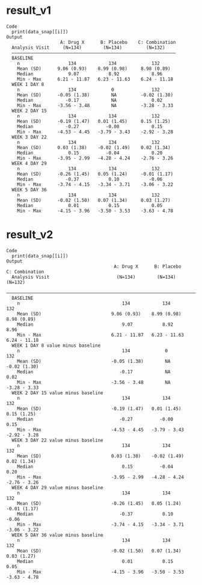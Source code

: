 # result_v1

    Code
      print(data_snap[[i]])
    Output
                        A: Drug X      B: Placebo    C: Combination
      Analysis Visit     (N=134)        (N=134)         (N=132)    
      —————————————————————————————————————————————————————————————
      BASELINE                                                     
        n                  134            134             132      
        Mean (SD)      9.06 (0.93)    8.99 (0.98)     8.98 (0.89)  
        Median             9.07           8.92            8.96     
        Min - Max      6.21 - 11.87   6.23 - 11.63    6.24 - 11.18 
      WEEK 1 DAY 8                                                 
        n                  134             0              132      
        Mean (SD)      -0.05 (1.38)        NA         -0.02 (1.30) 
        Median            -0.17            NA             0.02     
        Min - Max      -3.56 - 3.48        NA         -3.28 - 3.33 
      WEEK 2 DAY 15                                                
        n                  134            134             132      
        Mean (SD)      -0.19 (1.47)   0.01 (1.45)     0.15 (1.25)  
        Median            -0.27          -0.00            0.15     
        Min - Max      -4.53 - 4.45   -3.79 - 3.43    -2.92 - 3.28 
      WEEK 3 DAY 22                                                
        n                  134            134             132      
        Mean (SD)      0.03 (1.38)    -0.02 (1.49)    0.02 (1.34)  
        Median             0.15          -0.04            0.20     
        Min - Max      -3.95 - 2.99   -4.28 - 4.24    -2.76 - 3.26 
      WEEK 4 DAY 29                                                
        n                  134            134             132      
        Mean (SD)      -0.26 (1.45)   0.05 (1.24)     -0.01 (1.17) 
        Median            -0.37           0.10           -0.06     
        Min - Max      -3.74 - 4.15   -3.34 - 3.71    -3.06 - 3.22 
      WEEK 5 DAY 36                                                
        n                  134            134             132      
        Mean (SD)      -0.02 (1.50)   0.07 (1.34)     0.03 (1.27)  
        Median             0.01           0.15            0.05     
        Min - Max      -4.15 - 3.96   -3.50 - 3.53    -3.63 - 4.78 

# result_v2

    Code
      print(data_snap[[i]])
    Output
                                            A: Drug X      B: Placebo    C: Combination
      Analysis Visit                         (N=134)        (N=134)         (N=132)    
      —————————————————————————————————————————————————————————————————————————————————
      BASELINE                                                                         
        n                                      134            134             132      
        Mean (SD)                          9.06 (0.93)    8.99 (0.98)     8.98 (0.89)  
        Median                                 9.07           8.92            8.96     
        Min - Max                          6.21 - 11.87   6.23 - 11.63    6.24 - 11.18 
      WEEK 1 DAY 8 value minus baseline                                                
        n                                      134             0              132      
        Mean (SD)                          -0.05 (1.38)        NA         -0.02 (1.30) 
        Median                                -0.17            NA             0.02     
        Min - Max                          -3.56 - 3.48        NA         -3.28 - 3.33 
      WEEK 2 DAY 15 value minus baseline                                               
        n                                      134            134             132      
        Mean (SD)                          -0.19 (1.47)   0.01 (1.45)     0.15 (1.25)  
        Median                                -0.27          -0.00            0.15     
        Min - Max                          -4.53 - 4.45   -3.79 - 3.43    -2.92 - 3.28 
      WEEK 3 DAY 22 value minus baseline                                               
        n                                      134            134             132      
        Mean (SD)                          0.03 (1.38)    -0.02 (1.49)    0.02 (1.34)  
        Median                                 0.15          -0.04            0.20     
        Min - Max                          -3.95 - 2.99   -4.28 - 4.24    -2.76 - 3.26 
      WEEK 4 DAY 29 value minus baseline                                               
        n                                      134            134             132      
        Mean (SD)                          -0.26 (1.45)   0.05 (1.24)     -0.01 (1.17) 
        Median                                -0.37           0.10           -0.06     
        Min - Max                          -3.74 - 4.15   -3.34 - 3.71    -3.06 - 3.22 
      WEEK 5 DAY 36 value minus baseline                                               
        n                                      134            134             132      
        Mean (SD)                          -0.02 (1.50)   0.07 (1.34)     0.03 (1.27)  
        Median                                 0.01           0.15            0.05     
        Min - Max                          -4.15 - 3.96   -3.50 - 3.53    -3.63 - 4.78 

